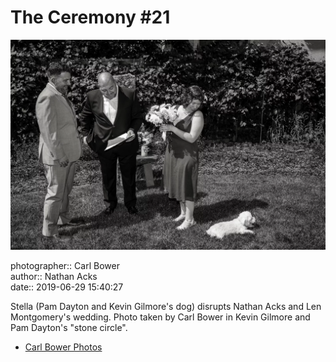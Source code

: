 # The Ceremony #21

![Pam Dayton and Kevin Gilmore's dog, Stella, disrupts Nathan Acks and Len Montgomery's wedding](assets/2019-06-29-set-1-the-ceremony-21.webp)

photographer:: Carl Bower  
author:: Nathan Acks  
date:: 2019-06-29 15:40:27

Stella (Pam Dayton and Kevin Gilmore's dog) disrupts Nathan Acks and Len Montgomery's wedding. Photo taken by Carl Bower in Kevin Gilmore and Pam Dayton's "stone circle".

* [Carl Bower Photos](https://carlbowerphotos.com)
